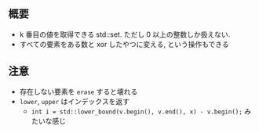 ## 概要
- k 番目の値を取得できる std::set. ただし 0 以上の整数しか扱えない.
- すべての要素をある数と xor したやつに変える, という操作もできる

## 注意
- 存在しない要素を `erase` すると壊れる
- `lower`, `upper` はインデックスを返す
  - `int i = std::lower_bound(v.begin(), v.end(), x) - v.begin();` みたいな感じ
